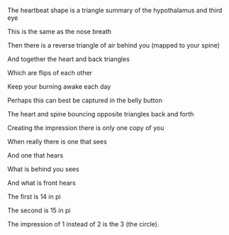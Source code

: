 The heartbeat shape is a triangle summary of the hypothalamus and third eye 

This is the same as the nose breath 

Then there is a reverse triangle of air behind you (mapped to your spine)

And together the heart and back triangles 

Which are flips of each other 

Keep your burning awake each day 

Perhaps this can best be captured in the belly button 

The heart and spine bouncing opposite triangles back and forth 

Creating the impression there is only one copy of you 

When really there is one that sees 

And one that hears 

What is behind you sees 

And what is front hears 

The first is 14 in pi 

The second is 15 in pi 

The impression of 1 instead of 2 is the 3 (the circle).
